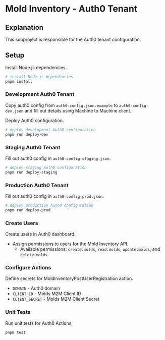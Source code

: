 # Mold Inventory - Auth0 Tenant

## Explanation

This subproject is responsible for the Auth0 tenant configuration.

## Setup

Install Node.js dependencies.
```bash
# install Node.js dependencies
pnpm install
```

### Development Auth0 Tenant

Copy auth0 config from `auth0-config.json.example` to `auth0-config-dev.json` and fill out details using Machine to Machine client.

Deploy Auth0 configuration.
```bash
# deploy development Auth0 configuration
pnpm run deploy-dev
```

### Staging Auth0 Tenant

Fill out auth0 config in `auth0-config-staging.json`.

```bash
# deploy staging Auth0 configuration
pnpm run deploy-staging
```

### Production Auth0 Tenant

Fill out auth0 config in `auth0-config-prod.json`.

```bash
# deploy production Auth0 configuration
pnpm run deploy-prod
```

### Create Users

Create users in Auth0 dashboard.
- Assign permissions to users for the Mold Inventory API.
  - Available permissions: `create:molds`, `read:molds`, `update:molds`, and `delete:molds`

### Configure Actions

Define secrets for MoldInventoryPostUserRegistration action.

- `DOMAIN` - Auth0 domain
- `CLIENT_ID` - Molds M2M Client ID
- `CLIENT_SECRET` - Molds M2M Client Secret

### Unit Tests

Run unit tests for Auth0 Actions.

```
pnpm test
```
